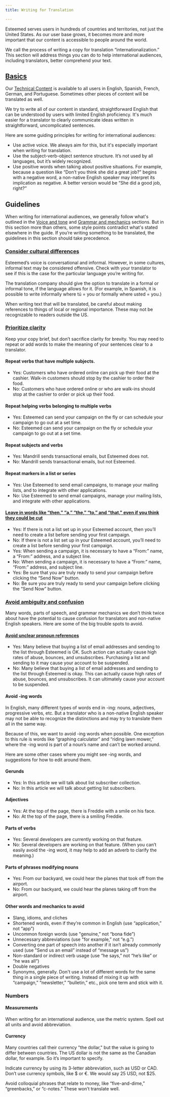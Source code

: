 ```yaml
---
title: Writing for Translation

---
```

Esteemed serves users in hundreds of countries and territories, not just the United States. As our user base grows, it becomes more and more important that our content is accessible to people around the world.

We call the process of writing a copy for translation “internationalization.” This section will address things you can do to help international audiences, including translators, better comprehend your text.

## [Basics](https://styleguide.esteemed.io/writing-for-translation.html/)

Our [Technical Content](https://styleguide.esteemed.io/writing-for-translation.html/) is available to all users in English, Spanish, French, German, and Portuguese. Sometimes other pieces of content will be translated as well.

We try to write all of our content in standard, straightforward English that can be understood by users with limited English proficiency. It's much easier for a translator to clearly communicate ideas written in straightforward, uncomplicated sentences.

Here are some guiding principles for writing for international audiences:

* Use active voice. We always aim for this, but it's especially important when writing for translation.
* Use the subject-verb-object sentence structure. It’s not used by all languages, but it’s widely recognized.
* Use positive words when talking about positive situations. For example, because a question like “Don’t you think she did a great job?” begins with a negative word, a non-native English speaker may interpret its implication as negative. A better version would be “She did a good job, right?”

## Guidelines

When writing for international audiences, we generally follow what's outlined in the [Voice and tone](https://styleguide.esteemed.io/voice-and-tone.html) and [Grammar and mechanics](https://styleguide.esteemed.io/grammar-and-mechanics.html) sections. But in this section more than others, some style points contradict what's stated elsewhere in the guide. If you’re writing something to be translated, the guidelines in this section should take precedence.

### [Consider cultural differences](https://styleguide.esteemed.io/writing-for-translation.html/)

Esteemed’s voice is conversational and informal. However, in some cultures, informal text may be considered offensive. Check with your translator to see if this is the case for the particular language you’re writing for.

The translation company should give the option to translate in a formal or informal tone, if the language allows for it. (For example, in Spanish, it is possible to write informally where tú = you or formally where usted = you.)

When writing text that will be translated, be careful about making references to things of local or regional importance. These may not be recognizable to readers outside the US.

### [Prioritize clarity](https://styleguide.esteemed.io/writing-for-translation.html/)

Keep your copy brief, but don’t sacrifice clarity for brevity. You may need to repeat or add words to make the meaning of your sentences clear to a translator.

#### Repeat verbs that have multiple subjects.

* Yes: Customers who have ordered online can pick up their food at the cashier. Walk-in customers should stop by the cashier to order their food.
* No: Customers who have ordered online or who are walk-ins should stop at the cashier to order or pick up their food.

#### Repeat helping verbs belonging to multiple verbs

* Yes: Esteemed can send your campaign on the fly or can schedule your campaign to go out at a set time.
* No: Esteemed can send your campaign on the fly or schedule your campaign to go out at a set time.

#### Repeat subjects and verbs

* Yes: Mandrill sends transactional emails, but Esteemed does not.
* No: Mandrill sends transactional emails, but not Esteemed.

#### Repeat markers in a list or series

* Yes: Use Esteemed to send email campaigns, to manage your mailing lists, and to integrate with other applications.
* No: Use Esteemed to send email campaigns, manage your mailing lists, and integrate with other applications.

#### [Leave in words like “then,” “a,” “the,” “to,” and “that," even if you think they could be cut](https://styleguide.esteemed.io/writing-for-translation.html)

* Yes: If there is not a list set up in your Esteemed account, then you’ll need to create a list before sending your first campaign.
* No: If there is not a list set up in your Esteemed account, you’ll need to create a list before sending your first campaign.
* Yes: When sending a campaign, it is necessary to have a “From:” name, a “From:” address, and a subject line.
* No: When sending a campaign, it is necessary to have a “From:” name, “From:” address, and subject line.
* Yes: Be sure that you are truly ready to send your campaign before clicking the “Send Now” button.
* No: Be sure you are truly ready to send your campaign before clicking the “Send Now” button.

### [Avoid ambiguity and confusion](https://styleguide.esteemed.io/writing-for-translation.html/)

Many words, parts of speech, and grammar mechanics we don’t think twice about have the potential to cause confusion for translators and non-native English speakers. Here are some of the big trouble spots to avoid.

#### [Avoid unclear pronoun references](https://styleguide.esteemed.io/writing-for-translation.html/)

* Yes: Many believe that buying a list of email addresses and sending to the list through Esteemed is OK. Such action can actually cause high rates of abuse, bounces, and unsubscribes. Purchasing a list and sending to it may cause your account to be suspended.
* No: Many believe that buying a list of email addresses and sending to the list through Esteemed is okay. This can actually cause high rates of abuse, bounces, and unsubscribes. It can ultimately cause your account to be suspended.

#### Avoid -ing words

In English, many different types of words end in -ing: nouns, adjectives, progressive verbs, etc. But a translator who is a non-native English speaker may not be able to recognize the distinctions and may try to translate them all in the same way.

Because of this, we want to avoid -ing words when possible. One exception to this rule is words like “graphing calculator” and “riding lawn mower,” where the -ing word is part of a noun’s name and can’t be worked around.

Here are some other cases where you might see -ing words, and suggestions for how to edit around them.

#### Gerunds

* Yes: In this article we will talk about list subscriber collection.
* No: In this article we will talk about getting list subscribers.

#### Adjectives

* Yes: At the top of the page, there is Freddie with a smile on his face.
* No: At the top of the page, there is a smiling Freddie.

#### Parts of verbs

* Yes: Several developers are currently working on that feature.
* No: Several developers are working on that feature. (When you can’t easily avoid the -ing word, it may help to add an adverb to clarify the meaning.)

#### Parts of phrases modifying nouns

* Yes: From our backyard, we could hear the planes that took off from the airport.
* No: From our backyard, we could hear the planes taking off from the airport.

#### Other words and mechanics to avoid

* Slang, idioms, and cliches
* Shortened words, even if they’re common in English (use “application,” not “app”)
* Uncommon foreign words (use "genuine,” not “bona fide”)
* Unnecessary abbreviations (use "for example,” not “e.g.”)
* Converting one part of speech into another if it isn’t already commonly used (use "Send us an email” instead of “message us”)
* Non-standard or indirect verb usage (use “he says,” not “he’s like” or “he was all”)
* Double negatives
* Synonyms, generally. Don't use a lot of different words for the same thing in a single piece of writing. Instead of mixing it up with “campaign,” “newsletter,” “bulletin,” etc., pick one term and stick with it.

### Numbers

#### Measurements

When writing for an international audience, use the metric system. Spell out all units and avoid abbreviation.

#### Currency

Many countries call their currency "the dollar," but the value is going to differ between countries. The US dollar is not the same as the Canadian dollar, for example. So it’s important to specify.

Indicate currency by using its 3-letter abbreviation, such as USD or CAD. Don’t use currency symbols, like $ or €. We would say 25 USD, not $25.

Avoid colloquial phrases that relate to money, like “five-and-dime,” “greenbacks,” or “c-notes.” These won’t translate well.